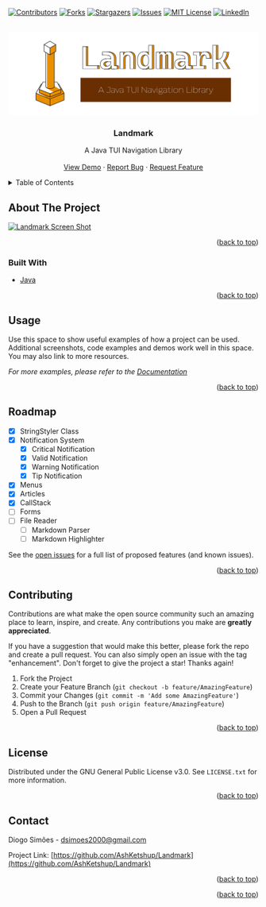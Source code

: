 <div id="top"></div>
<!--
*** Thanks for checking out the Best-README-Template. If you have a suggestion
*** that would make this better, please fork the repo and create a pull request
*** or simply open an issue with the tag "enhancement".
*** Don't forget to give the project a star!
*** Thanks again! Now go create something AMAZING! :D
-->



<!-- PROJECT SHIELDS -->
<!--
*** I'm using markdown "reference style" links for readability.
*** Reference links are enclosed in brackets [ ] instead of parentheses ( ).
*** See the bottom of this document for the declaration of the reference variables
*** for contributors-url, forks-url, etc. This is an optional, concise syntax you may use.
*** https://www.markdownguide.org/basic-syntax/#reference-style-links
-->
[![Contributors][contributors-shield]][contributors-url]
[![Forks][forks-shield]][forks-url]
[![Stargazers][stars-shield]][stars-url]
[![Issues][issues-shield]][issues-url]
[![MIT License][license-shield]][license-url]
[![LinkedIn][linkedin-shield]][linkedin-url]


<!-- PROJECT LOGO -->
<br />
<div align="center">
  <a href="https://github.com/AshKetshup/Landmark">
    <img src="img/Landmark-Logotype.png" alt="Logotype">
  </a>

<h3 align="center">Landmark</h3>

  <p align="center">
    A Java TUI Navigation Library
    <br />
    <br />
    <a href="https://github.com/AshKetshup/Landmark">View Demo</a>
    ·
    <a href="https://github.com/AshKetshup/Landmark/issues">Report Bug</a>
    ·
    <a href="https://github.com/AshKetshup/Landmark/issues">Request Feature</a>
  </p>
</div>



<!-- TABLE OF CONTENTS -->
<details>
  <summary>Table of Contents</summary>
  <ol>
    <li>
      <a href="#about-the-project">About The Project</a>
      <ul>
        <li><a href="#built-with">Built With</a></li>
      </ul>
    </li>
    <!-- <li>
      <a href="#getting-started">Getting Started</a>
      <ul>
        <li><a href="#prerequisites">Prerequisites</a></li>
        <li><a href="#installation">Installation</a></li>
      </ul>
    </li> -->
    <li><a href="#usage">Usage</a></li>
    <li><a href="#roadmap">Roadmap</a></li>
    <li><a href="#contributing">Contributing</a></li>
    <li><a href="#license">License</a></li>
    <li><a href="#contact">Contact</a></li>
    <li><a href="#acknowledgments">Acknowledgments</a></li>
  </ol>
</details>



<!-- ABOUT THE PROJECT -->
## About The Project

[![Landmark Screen Shot][product-screenshot]](https://example.com)


<p align="right">(<a href="#top">back to top</a>)</p>



### Built With

* [Java](https://java.com/)

<p align="right">(<a href="#top">back to top</a>)</p>

<!-- USAGE EXAMPLES -->
## Usage

<!-- TODO -->
Use this space to show useful examples of how a project can be used. Additional screenshots, code examples and demos work well in this space. You may also link to more resources.

_For more examples, please refer to the [Documentation](https://example.com)_

<p align="right">(<a href="#top">back to top</a>)</p>



<!-- ROADMAP -->
## Roadmap

- [X] StringStyler Class
- [X] Notification System
    - [X] Critical Notification
    - [X] Valid Notification
    - [X] Warning Notification
    - [X] Tip Notification
- [X] Menus
- [X] Articles
- [X] CallStack
- [ ] Forms
- [ ] File Reader
    - [ ] Markdown Parser
    - [ ] Markdown Highlighter

See the [open issues](https://github.com/AshKetshup/Landmark/issues) for a full list of proposed features (and known issues).

<p align="right">(<a href="#top">back to top</a>)</p>



<!-- CONTRIBUTING -->
## Contributing

Contributions are what make the open source community such an amazing place to learn, inspire, and create. Any contributions you make are **greatly appreciated**.

If you have a suggestion that would make this better, please fork the repo and create a pull request. You can also simply open an issue with the tag "enhancement".
Don't forget to give the project a star! Thanks again!

1. Fork the Project
2. Create your Feature Branch (`git checkout -b feature/AmazingFeature`)
3. Commit your Changes (`git commit -m 'Add some AmazingFeature'`)
4. Push to the Branch (`git push origin feature/AmazingFeature`)
5. Open a Pull Request

<p align="right">(<a href="#top">back to top</a>)</p>



<!-- LICENSE -->
## License

Distributed under the GNU General Public License v3.0. See `LICENSE.txt` for more information.

<p align="right">(<a href="#top">back to top</a>)</p>



<!-- CONTACT -->
## Contact

Diogo Simões - dsimoes2000@gmail.com

Project Link: [https://github.com/AshKetshup/Landmark](https://github.com/AshKetshup/Landmark)

<p align="right">(<a href="#top">back to top</a>)</p>



<!-- ACKNOWLEDGMENTS 
## Acknowledgments

* []()
* []()
* []()
-->

<p align="right">(<a href="#top">back to top</a>)</p>



<!-- MARKDOWN LINKS & IMAGES -->
<!-- https://www.markdownguide.org/basic-syntax/#reference-style-links -->
[contributors-shield]: https://img.shields.io/github/contributors/AshKetshup/Landmark.svg?style=for-the-badge
[contributors-url]: https://github.com/AshKetshup/Landmark/graphs/contributors
[forks-shield]: https://img.shields.io/github/forks/AshKetshup/Landmark.svg?style=for-the-badge
[forks-url]: https://github.com/AshKetshup/Landmark/network/members
[stars-shield]: https://img.shields.io/github/stars/AshKetshup/Landmark.svg?style=for-the-badge
[stars-url]: https://github.com/AshKetshup/Landmark/stargazers
[issues-shield]: https://img.shields.io/github/issues/AshKetshup/Landmark.svg?style=for-the-badge
[issues-url]: https://github.com/AshKetshup/Landmark/issues
[license-shield]: https://img.shields.io/github/license/AshKetshup/Landmark.svg?style=for-the-badge
[license-url]: https://github.com/AshKetshup/Landmark/blob/master/LICENSE.txt
[linkedin-shield]: https://img.shields.io/badge/-LinkedIn-black.svg?style=for-the-badge&logo=linkedin&colorB=555
[linkedin-url]: https://linkedin.com/in/diogo-simoes-8b5a0618a
[product-screenshot]: images/screenshot.png